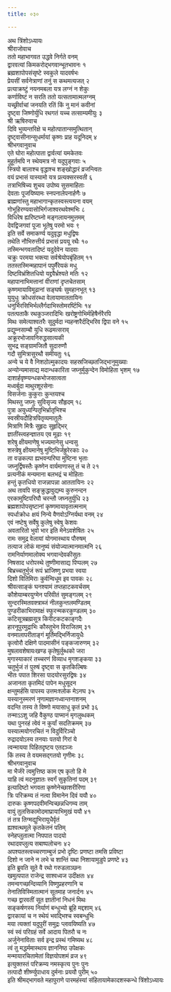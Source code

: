 ```yaml
---
title: ०३०

---
```

अथ त्रिंशोऽध्यायः  
श्रीराजोवाच  
ततो महाभागवत उद्धवे निर्गते वनम्  
द्वारवत्यां किमकरोद्भगवान्भूतभावनः १  
ब्रह्मशापोपसंसृष्टे स्वकुले यादवर्षभः  
प्रेयसीं सर्वनेत्राणां तनुं स कथमत्यजत् २  
प्रत्याक्रष्टुं नयनमबला यत्र लग्नं न शेकुः  
कर्णाविष्टं न सरति ततो यत्सतामात्मलग्नम्  
यच्छ्रीर्वाचां जनयति रतिं किं नु मानं कवीनां  
दृष्ट्वा जिष्णोर्युधि रथगतं यच्च तत्साम्यमीयुः ३  
श्री ऋषिरुवाच  
दिवि भुव्यन्तरिक्षे च महोत्पातान्समुत्थितान्  
दृष्ट्वासीनान्सुधर्मायां कृष्णः प्राह यदूनिदम् ४  
श्रीभगवानुवाच  
एते घोरा महोत्पाता द्वार्वत्यां यमकेतवः  
मुहूर्तमपि न स्थेयमत्र नो यदुपुङ्गवाः ५  
स्त्रियो बालाश्च वृद्धाश्च शङ्खोद्धारं व्रजन्त्वितः  
वयं प्रभासं यास्यामो यत्र प्रत्यक्सरस्वती ६  
तत्राभिषिच्य शुचय उपोष्य सुसमाहिताः  
देवताः पूजयिष्यामः स्नपनालेपनार्हणैः ७  
ब्राह्मणांस्तु महाभागान्कृतस्वस्त्ययना वयम्  
गोभूहिरण्यवासोभिर्गजाश्वरथवेश्मभिः ८  
विधिरेष ह्यरिष्टघ्नो मङ्गलायनमुत्तमम्  
देवद्विजगवां पूजा भूतेषु परमो भवः ९  
इति सर्वे समाकर्ण्य यदुवृद्धा मधुद्विषः  
तथेति नौभिरुत्तीर्य प्रभासं प्रययू रथैः १०  
तस्मिन्भगवतादिष्टं यदुदेवेन यादवाः  
चक्रुः परमया भक्त्या सर्वश्रेयोपबृंहितम् ११  
ततस्तस्मिन्महापानं पपुर्मैरेयकं मधु  
दिष्टविभ्रंशितधियो यद्द्रवैर्भ्रश्यते मतिः १२  
महापानाभिमत्तानां वीराणां दृप्तचेतसाम्  
कृष्णमायाविमूढानां सङ्घर्षः सुमहानभूत् १३  
युयुधुः क्रोधसंरब्धा वेलायामाततायिनः  
धनुर्भिरसिभिर्भल्लैर्गदाभिस्तोमरर्ष्टिभिः १४  
पतत्पताकै रथकुञ्जरादिभिः खरोष्ट्रगोभिर्महिषैर्नरैरपि  
मिथः समेत्याश्वतरैः सुदुर्मदा न्यहन्शरैर्दद्भिरिव द्विपा वने १५  
प्रद्युम्नसाम्बौ युधि रूढमत्सराव्  
अक्रूरभोजावनिरुद्धसात्यकी  
सुभद्र सङ्ग्रामजितौ सुदारुणौ  
गदौ सुमित्रासुरथौ समीयतुः १६  
अन्ये च ये वै निशठोल्मुकादयः सहस्रजिच्छतजिद्भानुमुख्याः  
अन्योन्यमासाद्य मदान्धकारिता जघ्नुर्मुकुन्देन विमोहिता भृशम् १७  
दाशार्हवृष्ण्यन्धकभोजसात्वता  
मध्वर्बुदा माथुरशूरसेनाः  
विसर्जनाः कुकुराः कुन्तयश्च  
मिथस्तु जघ्नुः सुविसृज्य सौहृदम् १८  
पुत्रा अयुध्यन्पितृभिर्भ्रातृभिश्च  
स्वस्रीयदौहित्रपितृव्यमातुलैः  
मित्राणि मित्रैः सुहृदः सुहृद्भिर्  
ज्ञातींस्त्वहन्ज्ञातय एव मूढाः १९  
शरेषु क्षीयमाणेषु भज्यमानेसु धन्वसु  
शस्त्रेषु क्षीयमानेषु मुष्टिभिर्जह्रुरेरकाः २०  
ता वज्रकल्पा ह्यभवन्परिघा मुष्टिना भृताः  
जघ्नुर्द्विषस्तैः कृष्णेन वार्यमाणास्तु तं च ते २१  
प्रत्यनीकं मन्यमाना बलभद्रं च मोहिताः  
हन्तुं कृतधियो राजन्नापन्ना आततायिनः २२  
अथ तावपि सङ्क्रुद्धावुद्यम्य कुरुनन्दन  
एरकामुष्टिपरिघौ चरन्तौ जघ्नतुर्युधि २३  
ब्रह्मशापोपसृष्टानां कृष्णमायावृतात्मनाम्  
स्पर्धाक्रोधः क्षयं निन्ये वैणवोऽग्निर्यथा वनम् २४  
एवं नष्टेषु सर्वेषु कुलेषु स्वेषु केशवः  
अवतारितो भुवो भार इति मेनेऽवशेषितः २५  
रामः समुद्र वेलायां योगमास्थाय पौरुषम्  
तत्याज लोकं मानुष्यं संयोज्यात्मानमात्मनि २६  
रामनिर्याणमालोक्य भगवान्देवकीसुतः  
निषसाद धरोपस्थे तुष्णीमासाद्य पिप्पलम् २७  
बिभ्रच्चतुर्भुजं रूपं भ्राजिष्णु प्रभया स्वया  
दिशो वितिमिराः कुर्वन्विधूम इव पावकः २८  
श्रीवत्साङ्कं घनश्यामं तप्तहाटकवर्चसम्  
कौशेयाम्बरयुग्मेन परिवीतं सुमङ्गलम् २९  
सुन्दरस्मितवक्त्राब्जं नीलकुन्तलमण्डितम्  
पुण्डरीकाभिरामाक्षं स्फुरन्मकरकुण्डलम् ३०  
कटिसूत्रब्रह्मसूत्र किरीटकटकाङ्गदैः  
हारनूपुरमुद्राभिः कौस्तुभेन विराजितम् ३१  
वनमालापरीताङ्गं मूर्तिमद्भिर्निजायुधैः  
कृत्वोरौ दक्षिणे पादमासीनं पङ्कजारुणम् ३२  
मुषलावशेषायःखण्ड कृतेषुर्लुब्धको जरा  
मृगास्याकारं तच्चरणं विव्याध मृगशङ्कया ३३  
चतुर्भुजं तं पुरुषं दृष्ट्वा स कृतकिल्बिषः  
भीतः पपात शिरसा पादयोरसुरद्विषः ३४  
अजानता कृतमिदं पापेन मधुसूदन  
क्षन्तुमर्हसि पापस्य उत्तमःश्लोक मेऽनघ ३५  
यस्यानुस्मरणं नृणामज्ञानध्वान्तनाशनम्  
वदन्ति तस्य ते विष्णो मयासाधु कृतं प्रभो ३६  
तन्माऽऽशु जहि वैकुण्ठ पाप्मानं मृगलुब्धकम्  
यथा पुनरहं त्वेवं न कुर्यां सदतिक्रमम् ३७  
यस्यात्मयोगरचितं न विदुर्विरिञ्चो  
रुद्रादयोऽस्य तनयाः पतयो गिरां ये  
त्वन्मायया पिहितदृष्टय एतदञ्जः  
किं तस्य ते वयमसद्गतयो गृणीमः ३८  
श्रीभगवानुवाच  
मा भैर्जरे त्वमुत्तिष्ठ काम एष कृतो हि मे  
याहि त्वं मदनुज्ञातः स्वर्गं सुकृतिनां पदम् ३९  
इत्यादिष्टो भगवता कृष्णेनेच्छाशरीरिणा  
त्रिः परिक्रम्य तं नत्वा विमानेन दिवं ययौ ४०  
दारुकः कृष्णपदवीमन्विच्छन्नधिगम्य ताम्  
वायुं तुलसिकामोदमाघ्रायाभिमुखं ययौ ४१  
तं तत्र तिग्मद्युभिरायुधैर्वृतं  
ह्यश्वत्थमूले कृतकेतनं पतिम्  
स्नेहप्लुतात्मा निपपात पादयो  
रथादवप्लुत्य सबाष्पलोचनः ४२  
अपश्यतस्त्वच्चरणाम्बुजं प्रभो दृष्टिः प्रणष्टा तमसि प्रविष्टा  
दिशो न जाने न लभे च शान्तिं यथा निशायामुडुपे प्रणष्टे ४३  
इति ब्रुवति सूते वै रथो गरुडलाञ्छनः  
खमुत्पपात राजेन्द्र साश्वध्वज उदीक्षतः ४४  
तमन्वगच्छन्दिव्यानि विष्णुप्रहरणानि च  
तेनातिविस्मितात्मानं सूतमाह जनार्दनः ४५  
गच्छ द्वारवतीं सूत ज्ञातीनां निधनं मिथः  
सङ्कर्षणस्य निर्याणं बन्धुभ्यो ब्रूहि मद्दशाम् ४६  
द्वारकायां च न स्थेयं भवद्भिश्च स्वबन्धुभिः  
मया त्यक्तां यदुपुरीं समुद्रः प्लावयिष्यति ४७  
स्वं स्वं परिग्रहं सर्वे आदाय पितरौ च नः  
अर्जुनेनाविताः सर्व इन्द्र प्रस्थं गमिष्यथ ४८  
त्वं तु मद्धर्ममास्थाय ज्ञाननिष्ठ उपेक्षकः  
मन्मायारचितामेतां विज्ञयोपशमं व्रज ४९  
इत्युक्तस्तं परिक्रम्य नमस्कृत्य पुनः पुनः  
तत्पादौ शीर्ष्ण्युपाधाय दुर्मनाः प्रययौ पुरीम् ५०  
इति श्रीमद्भागवते महापुराणे पारमहंस्यां संहितायामेकादशस्कन्धे त्रिंशोऽध्यायः